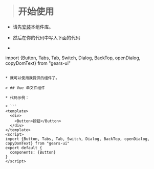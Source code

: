 &nbsp;
> # 开始使用
* 请先[安装](#/doc/install)本组件库。

* 然后在你的代码中写入下面的代码

* ```
import {Button, Tabs, Tab, Switch, Dialog, BackTop, openDialog, copyDomText} from "gears-ui"
```

* 就可以使用我提供的组件了。

> ## Vue 单文件组件

* 代码示例：

* ```
<template>
  <div>
    <Button>按钮</Button>
  </div>
</template>
<script>
import {Button, Tabs, Tab, Switch, Dialog, BackTop, openDialog, copyDomText} from "gears-ui"
export default {
  components: {Button}
}
</script>
```